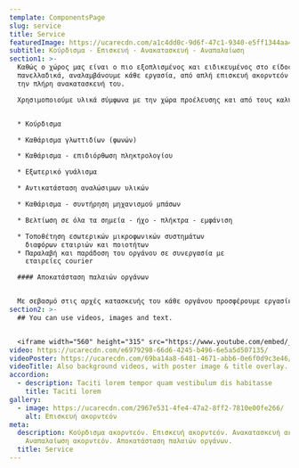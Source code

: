 ```yaml
---
template: ComponentsPage
slug: service
title: Service
featuredImage: https://ucarecdn.com/a1c4dd0c-9d6f-47c1-9340-e5ff1344aa48/
subtitle: Κούρδισμα - Επισκευή - Ανακατασκευή - Αναπαλαίωση
section1: >-
  Καθώς ο χώρος μας είναι ο πιο εξοπλισμένος και ειδικευμένος στο είδος του
  πανελλαδικά, αναλαμβάνουμε κάθε εργασία, από απλή επισκευή ακορντεόν έως και
  την πλήρη ανακατασκευή του. 

  Χρησιμοποιούμε υλικά σύμφωνα με την χώρα προέλευσης και από τους καλύτερους οίκους της Ευρώπης.


  * Κούρδισμα

  * Καθάρισμα γλωττιδίων (φωνών)

  * Καθάρισμα - επιδιόρθωση πληκτρολογίου

  * Εξωτερικό γυάλισμα

  * Αντικατάσταση αναλώσιμων υλικών

  * Καθάρισμα - συντήρηση μηχανισμού μπάσων

  * Βελτίωση σε όλα τα σημεία - ήχο - πλήκτρα - εμφάνιση

  * Τοποθέτηση εσωτερικών μικροφωνικών συστημάτων
    διαφόρων εταιριών και ποιοτήτων
  * Παραλαβή και παράδοση του οργάνου σε συνεργασία με
    εταιρείες courier  

  #### Αποκατάσταση παλαιών οργάνων


  Με σεβασμό στις αρχές κατασκευής του κάθε οργάνου προσφέρουμε εργασίες αποκατάστασης παλαιών και συλλεκτικών οργάνων όλων των ειδών (ακορντεόν, μπαντονεόν, διατονικά κτλ.) που βασίζονται στη λειτουργία με μεταλλικές γλωττίδες και αέρα.
section2: >-
  ## You can use videos, images and text.


  <iframe width="560" height="315" src="https://www.youtube.com/embed/_m2CHvfVK5I" frameborder="0" allow="accelerometer; autoplay; clipboard-write; encrypted-media; gyroscope; picture-in-picture" allowfullscreen></iframe>
video: https://ucarecdn.com/e6979298-66d6-4245-b496-6e5a5d507135/
videoPoster: https://ucarecdn.com/69ba14a8-6481-4671-abb6-0e6f0d9c3e46/
videoTitle: Also background videos, with poster image & title overlay.
accordion:
  - description: Taciti lorem tempor quam vestibulum dis habitasse
    title: Taciti lorem
gallery:
  - image: https://ucarecdn.com/2967e531-4fe4-47a2-8ff2-7810e00fe266/
    alt: Επισκευή ακορντεόν
meta:
  description: Κούρδισμα ακορντεόν. Επισκευή ακορντεόν. Ανακατασκευή ακορντεόν.
    Αναπαλαίωση ακορντεόν. Αποκατάσταση παλαιών οργάνων.
  title: Service
---
```

